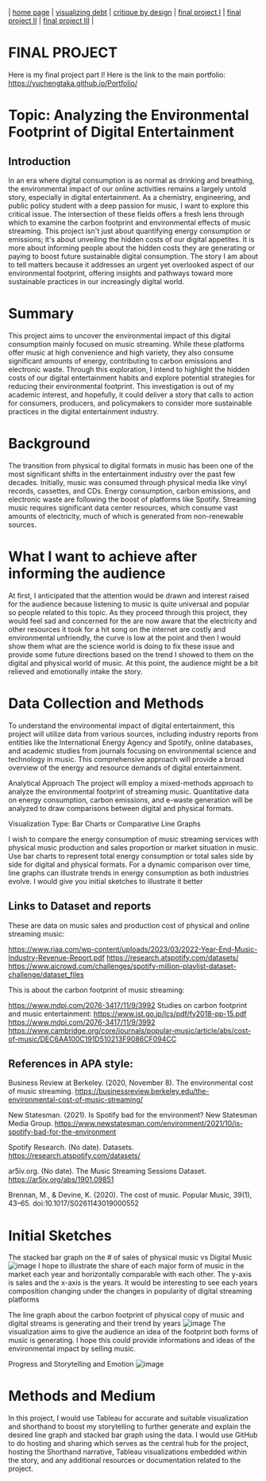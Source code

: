 | [home page](https://yuchengtaka.github.io/Portfolio/) | [visualizing debt](dataviz2.md) | [critique by design](Assignment34.md) | [final project I](Final_Project_Yucheng.md) | [final project II](Final_Project_Part2_Yucheng.md) | [final project III](Final_Project_Part3_Yucheng.md) |

# FINAL PROJECT

Here is my final project part I! Here is the link to the main portfolio: https://yuchengtaka.github.io/Portfolio/

# Topic: Analyzing the Environmental Footprint of Digital Entertainment
## Introduction

In an era where digital consumption is as normal as drinking and breathing, the environmental impact of our online activities remains a largely untold story, especially in digital entertainment. As a chemistry, engineering, and public policy student with a deep passion for music, I want to explore this critical issue. The intersection of these fields offers a fresh lens through which to examine the carbon footprint and environmental effects of music streaming. This project isn't just about quantifying energy consumption or emissions; it's about unveiling the hidden costs of our digital appetites. It is more about informing people about the hidden costs they are generating or paying to boost future sustainable digital consumption. The story I am about to tell matters because it addresses an urgent yet overlooked aspect of our environmental footprint, offering insights and pathways toward more sustainable practices in our increasingly digital world.


# Summary

This project aims to uncover the environmental impact of this digital consumption mainly focused on music streaming. While these platforms offer music at high convenience and high variety, they also consume significant amounts of energy, contributing to carbon emissions and electronic waste. Through this exploration, I intend to highlight the hidden costs of our digital entertainment habits and explore potential strategies for reducing their environmental footprint. This investigation is out of my academic interest, and hopefully, it could deliver a story that calls to action for consumers, producers, and policymakers to consider more sustainable practices in the digital entertainment industry.

# Background
The transition from physical to digital formats in music has been one of the most significant shifts in the entertainment industry over the past few decades. Initially, music was consumed through physical media like vinyl records, cassettes, and CDs. Energy consumption, carbon emissions, and electronic waste are following the boost of platforms like Spotify.  Streaming music requires significant data center resources, which consume vast amounts of electricity, much of which is generated from non-renewable sources. 

# What I want to achieve after informing the audience
At first, I anticipated that the attention would be drawn and interest raised for the audience because listening to music is quite universal and popular so people related to this topic. As they proceed through this project, they would feel sad and concerned for the are now aware that the electricity and other resources it took for a hit song on the internet are costly and environmental unfriendly, the curve is low at the point and then I would show them what are the science world is doing to fix these issue and provide some future directions based on the trend I showed to them on the digital and physical world of music. At this point, the audience might be a bit relieved and  emotionally intake the story. 

# Data Collection and Methods
To understand the environmental impact of digital entertainment, this project will utilize data from various sources, including industry reports from entities like the International Energy Agency and Spotify, online databases, and academic studies from journals focusing on environmental science and technology in music. This comprehensive approach will provide a broad overview of the energy and resource demands of digital entertainment.

Analytical Approach
The project will employ a mixed-methods approach to analyze the environmental footprint of streaming music. Quantitative data on energy consumption, carbon emissions, and e-waste generation will be analyzed to draw comparisons between digital and physical formats. 

Visualization Type: Bar Charts or Comparative Line Graphs

I wish to compare the energy consumption of music streaming services with physical music production and sales proportion or market situation in music.
Use bar charts to represent total energy consumption or total sales side by side for digital and physical formats. For a dynamic comparison over time, line graphs can illustrate trends in energy consumption as both industries evolve. I would give you initial sketches to illustrate it better


## Links to Dataset and reports
These are data on music sales and production cost of physical and online streaming music: 


https://www.riaa.com/wp-content/uploads/2023/03/2022-Year-End-Music-Industry-Revenue-Report.pdf
https://research.atspotify.com/datasets/
https://www.aicrowd.com/challenges/spotify-million-playlist-dataset-challenge/dataset_files


This is about the carbon footprint of music streaming: 


https://www.mdpi.com/2076-3417/11/9/3992 
Studies on carbon footprint and music entertainment: 
https://www.jst.go.jp/lcs/pdf/fy2018-pp-15.pdf
https://www.mdpi.com/2076-3417/11/9/3992 
https://www.cambridge.org/core/journals/popular-music/article/abs/cost-of-music/DEC6AA100C191D510213F9086CF094CC
## References in APA style:
Business Review at Berkeley. (2020, November 8). The environmental cost of music streaming. https://businessreview.berkeley.edu/the-environmental-cost-of-music-streaming/

New Statesman. (2021). Is Spotify bad for the environment? New Statesman Media Group. https://www.newstatesman.com/environment/2021/10/is-spotify-bad-for-the-environment

Spotify Research. (No date). Datasets. https://research.atspotify.com/datasets/

ar5iv.org. (No date). The Music Streaming Sessions Dataset. https://ar5iv.org/abs/1901.09851

Brennan, M., & Devine, K. (2020). The cost of music. Popular Music, 39(1), 43–65. doi:10.1017/S0261143019000552

# Initial Sketches
The stacked bar graph on the # of sales of physical music vs Digital Music
![image](https://github.com/YuchengTaka/Portfolio/assets/157436551/da38a74c-3311-4af8-9766-c69f356dc02d)
I hope to illustrate the share of each major form of music in the market each year and horizontally comparable with each other. The y-axis is sales and the x-axis is the years. It would be interesting to see each years composition changing under the changes in popularity of digital streaming platforms

The line graph about the carbon footprint of physical copy of music and digital streams is generating and their trend by years
![image](https://github.com/YuchengTaka/Portfolio/assets/157436551/bd3f8d29-6bb4-4fa3-aa76-cd7d29f42bc6)
The visualization aims to give the audience an idea of the footprint both forms of music is generating. I hope this could provide informations and ideas of the environmental impact by selling music. 

Progress and Storytelling and Emotion
![image](https://github.com/YuchengTaka/Portfolio/assets/157436551/1daa6760-57ca-4c00-a021-bb9027c6c8d6)


# Methods and Medium

In this project, I would use Tableau for accurate and suitable visualization and shorthand to boost my storytelling to further generate and explain the desired line graph and stacked bar graph using the data.  I would use GitHub to do hosting and sharing which serves as the central hub for the project, hosting the Shorthand narrative, Tableau visualizations embedded within the story, and any additional resources or documentation related to the project.
